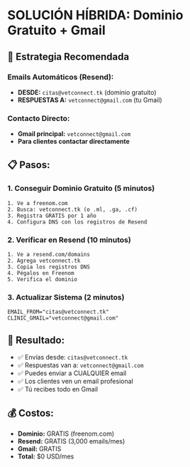 # SOLUCIÓN HÍBRIDA: Dominio Gratuito + Gmail

## 🎯 Estrategia Recomendada

### Emails Automáticos (Resend):
- **DESDE:** `citas@vetconnect.tk` (dominio gratuito)
- **RESPUESTAS A:** `vetconnect@gmail.com` (tu Gmail)

### Contacto Directo:
- **Gmail principal:** `vetconnect@gmail.com`
- **Para clientes contactar directamente**

## 📋 Pasos:

### 1. Conseguir Dominio Gratuito (5 minutos)
```
1. Ve a freenom.com
2. Busca: vetconnect.tk (o .ml, .ga, .cf)
3. Registra GRATIS por 1 año
4. Configura DNS con los registros de Resend
```

### 2. Verificar en Resend (10 minutos)
```
1. Ve a resend.com/domains  
2. Agrega vetconnect.tk
3. Copia los registros DNS
4. Pégalos en Freenom
5. Verifica el dominio
```

### 3. Actualizar Sistema (2 minutos)
```
EMAIL_FROM="citas@vetconnect.tk"
CLINIC_GMAIL="vetconnect@gmail.com"
```

## 🎉 Resultado:
- ✅ Envías desde: `citas@vetconnect.tk`
- ✅ Respuestas van a: `vetconnect@gmail.com`  
- ✅ Puedes enviar a CUALQUIER email
- ✅ Los clientes ven un email profesional
- ✅ Tú recibes todo en Gmail

## 💰 Costos:
- **Dominio:** GRATIS (freenom.com)
- **Resend:** GRATIS (3,000 emails/mes)
- **Gmail:** GRATIS
- **Total:** $0 USD/mes
